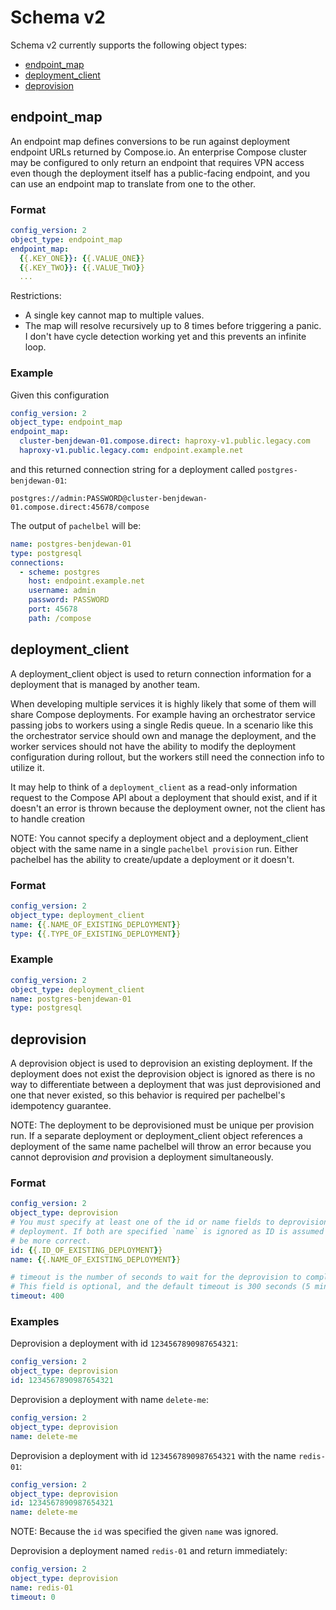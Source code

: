 # Schema v2

Schema v2 currently supports the following object types:
* [endpoint_map](#endpoint_map)
* [deployment_client](#deployment_client)
* [deprovision](#deprovision)

## endpoint_map

An endpoint map defines conversions to be run against deployment endpoint URLs returned by Compose.io. An enterprise Compose cluster may be configured to only return an endpoint that requires VPN access even though the deployment itself has a public-facing endpoint, and you can use an endpoint map to translate from one to the other.

### Format
```yaml
config_version: 2
object_type: endpoint_map
endpoint_map:
  {{.KEY_ONE}}: {{.VALUE_ONE}}
  {{.KEY_TWO}}: {{.VALUE_TWO}}
  ...
```

Restrictions:
* A single key cannot map to multiple values.
* The map will resolve recursively up to 8 times before triggering a panic. I don't have cycle detection working yet and this prevents an infinite loop.

### Example
Given this configuration
```yaml
config_version: 2
object_type: endpoint_map
endpoint_map:
  cluster-benjdewan-01.compose.direct: haproxy-v1.public.legacy.com
  haproxy-v1.public.legacy.com: endpoint.example.net
```

and this returned connection string for a deployment called `postgres-benjdewan-01`:

```
postgres://admin:PASSWORD@cluster-benjdewan-01.compose.direct:45678/compose
```

The output of `pachelbel` will be:
```yaml
name: postgres-benjdewan-01
type: postgresql
connections:
  - scheme: postgres
    host: endpoint.example.net
    username: admin
    password: PASSWORD
    port: 45678
    path: /compose
```

## deployment_client

A deployment_client object is used to return connection information for a deployment that is managed by another team.

When developing multiple services it is highly likely that some of them will share Compose deployments. For example having an orchestrator service passing jobs to workers using a single Redis queue. In a scenario like this the orchestrator service should own and manage the deployment, and the worker services should not have the ability to modify the deployment configuration during rollout, but the workers still need the connection info to utilize it.

It may help to think of a `deployment_client` as a read-only information request to the Compose API about a deployment that should exist, and if it doesn't an error is thrown because the deployment owner, not the client has to handle creation

NOTE: You cannot specify a deployment object and a deployment_client object with the same name in a single `pachelbel provision` run. Either pachelbel has the ability to create/update a deployment or it doesn't.

### Format
```yaml
config_version: 2
object_type: deployment_client
name: {{.NAME_OF_EXISTING_DEPLOYMENT}}
type: {{.TYPE_OF_EXISTING_DEPLOYMENT}}
```

### Example
```yaml
config_version: 2
object_type: deployment_client
name: postgres-benjdewan-01
type: postgresql
```

## deprovision

A deprovision object is used to deprovision an existing deployment. If the
deployment does not exist the deprovision object is ignored as there is no way
to differentiate between a deployment that was just deprovisioned and one that
never existed, so this behavior is required per pachelbel's idempotency
guarantee.

NOTE: The deployment to be deprovisioned must be unique per provision run. If
a separate deployment or deployment_client object references a deployment of
the same name pachelbel will throw an error because you cannot deprovision
_and_ provision a deployment simultaneously.

### Format
```yaml
config_version: 2
object_type: deprovision
# You must specify at least one of the id or name fields to deprovision a
# deployment. If both are specified `name` is ignored as ID is assumed to
# be more correct.
id: {{.ID_OF_EXISTING_DEPLOYMENT}}
name: {{.NAME_OF_EXISTING_DEPLOYMENT}}

# timeout is the number of seconds to wait for the deprovision to complete.
# This field is optional, and the default timeout is 300 seconds (5 mintes)
timeout: 400
```

### Examples

Deprovision a deployment with id `1234567890987654321`:
```yaml
config_version: 2
object_type: deprovision
id: 1234567890987654321
```

Deprovision a deployment with name `delete-me`:
```yaml
config_version: 2
object_type: deprovision
name: delete-me
```

Deprovision a deployment with id `1234567890987654321` with the name `redis-01`:
```yaml
config_version: 2
object_type: deprovision
id: 1234567890987654321
name: delete-me
```
NOTE: Because the `id` was specified the given `name` was ignored.

Deprovision a deployment named `redis-01` and return immediately:
```yaml
config_version: 2
object_type: deprovision
name: redis-01
timeout: 0
```
